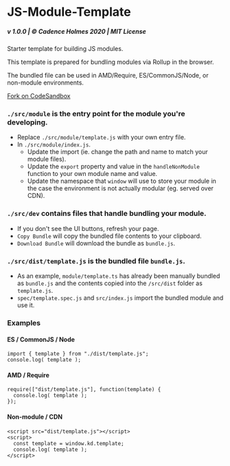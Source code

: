 # JS-Module-Template

##### v 1.0.0 | © Cadence Holmes 2020 | MIT License

Starter template for building JS modules.

This template is prepared for bundling modules via Rollup in the browser.

The bundled file can be used in AMD/Require, ES/CommonJS/Node, or non-module environments.

[Fork on CodeSandbox](https://codesandbox.io/s/vibrant-austin-74req)

### `./src/module` is the entry point for the module you're developing.

- Replace `./src/module/template.js` with your own entry file.
- In `./src/module/index.js`.
  - Update the import (ie. change the path and name to match your module files).
  - Update the `export` property and value in the `handleNonModule` function to your own module name and value.
  - Update the namespace that `window` will use to store your module in the case the environment is not actually modular (eg. served over CDN).

### `./src/dev` contains files that handle bundling your module.

- If you don't see the UI buttons, refresh your page.
- `Copy Bundle` will copy the bundled file contents to your clipboard.
- `Download Bundle` will download the bundle as `bundle.js`.

### `./src/dist/template.js` is the bundled file `bundle.js`.

- As an example, `module/template.ts` has already been manually bundled as `bundle.js` and the contents copied into the `/src/dist` folder as `template.js`.
- `spec/template.spec.js` and `src/index.js` import the bundled module and use it.

### Examples

#### ES / CommonJS / Node

```
import { template } from "./dist/template.js";
console.log( template );
```

#### AMD / Require

```
require(["dist/template.js"], function(template) {
  console.log( template );
});
```

#### Non-module / CDN

```
<script src="dist/template.js"></script>
<script>
  const template = window.kd.template;
  console.log( template );
</script>
```
